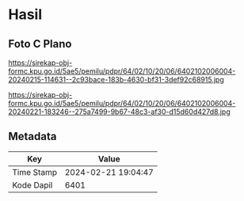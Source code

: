 # Hasil

## Foto C Plano

https://sirekap-obj-formc.kpu.go.id/5ae5/pemilu/pdpr/64/02/10/20/06/6402102006004-20240215-114631--2c93bace-183b-4630-bf31-3def92c68915.jpg

https://sirekap-obj-formc.kpu.go.id/5ae5/pemilu/pdpr/64/02/10/20/06/6402102006004-20240221-183246--275a7499-9b67-48c3-af30-d15d60d427d8.jpg


## Metadata

| Key        | Value               |
| ---------- | ------------------- |
| Time Stamp | 2024-02-21 19:04:47 |
| Kode Dapil | 6401                |



